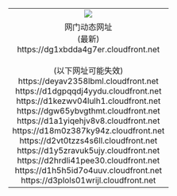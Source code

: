 ﻿<table>
  <tr></tr>
  <tr><td colspan=2 align=center><img src="https://dg1xbdda4g7er.cloudfront.net/Up/oGate.jpg" /></td></tr>
  <tr><td colspan=2 align=center>网门动态网址<br/>(最新)
<br>https://dg1xbdda4g7er.cloudfront.net
<br/><br/>(以下网址可能失效)
<br>https://deyav2358lbml.cloudfront.net
<br>https://d1dgpqqdj4yydu.cloudfront.net
<br>https://d1kezwv04lulh1.cloudfront.net
<br>https://dgw65ybvgthmt.cloudfront.net
<br>https://d1a1yiqehjv8v8.cloudfront.net
<br>https://d18m0z387ky94z.cloudfront.net
<br>https://d2vt0tzzs4s6ll.cloudfront.net
<br>https://d1y5zravuk5ujy.cloudfront.net
<br>https://d2hrdli41pee30.cloudfront.net
<br>https://d1h5h5id7o4uuv.cloudfront.net
<br>https://d3plols01wrijl.cloudfront.net
    </td>
  </tr>
</table>
